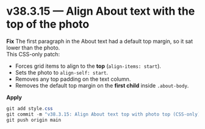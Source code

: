 # v38.3.15 — Align About text with the top of the photo

**Fix**
The first paragraph in the About text had a default top margin, so it sat lower than the photo.  
This CSS-only patch:
- Forces grid items to align to the **top** (`align-items: start`).
- Sets the photo to `align-self: start`.
- Removes any top padding on the text column.
- Removes the default top margin on the **first child** inside `.about-body`.

**Apply**
```powershell
git add style.css
git commit -m "v38.3.15: Align About text top with photo top (CSS-only)"
git push origin main
```